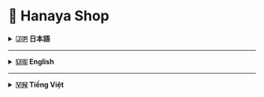 
# 🌸 Hanaya Shop

<details>
<summary><strong>🇯🇵 日本語</strong></summary>

## 概要

**Hanaya Shop**は、ユーザーが美しい生花を簡単に選択・購入・決済できるよう設計された、最新のUI/UXを備えたオンラインフラワーショップWebアプリケーションです。
ECサイト構築の実務経験をアピールするために開発しました。

---

## 🎯 プロジェクト目的

- 花屋向けのシンプルかつ拡張性の高いECプラットフォームの構築
- 商品（花）、カート、注文の効率的な管理
- 管理者用ダッシュボードの実装
- **Docker**による迅速な環境構築（.env不要）

---

## 🌟 主な機能

### 👤 顧客向け
- 商品一覧の閲覧、カテゴリ・用途・価格による絞り込み
- 商品詳細・画像・価格の表示
- カートへの追加・注文作成
- 購入履歴の確認（会員登録時）

### 🛠️ 管理者向け
- 商品カテゴリ管理
- 商品のCRUD（追加・編集・削除・表示/非表示切替）
- 注文管理（承認・キャンセル・ステータス更新）
- 顧客管理

---

## 🛠️ 技術スタック

- **PHP 8.2**, **Laravel 12.2** – バックエンドAPI・管理システム
- **MySQL** – 商品・ユーザー・注文データ管理
- **Bladeテンプレート** – サーバーサイドレンダリング
- **Docker Compose** – Laravel + MySQLの迅速な環境構築

---

## 🗂️ ディレクトリ構成

```bash
hanaya-shop/
├── app/                # コントローラー、モデル、サービス
├── bootstrap/          # Laravel初期化
├── config/             # システム設定
├── database/           # マイグレーション・シーダー
├── public/             # 画像・エントリポイント
├── resources/          # CSS・JS・Bladeテンプレート
├── routes/             # Web/APIルーティング
├── storage/            # アップロード・ログ
├── tests/              # ユニット・機能テスト
├── Dockerfile          # Docker設定
├── docker-compose.yml  # Docker環境構築
└── README.md           # ドキュメント
```

---

## 💡 アピールポイント

- 実務レベルのLaravel設計・実装力
- Dockerによる開発・本番環境の自動化
- 管理画面・顧客画面の両方を考慮したUI/UX設計
- 拡張性・保守性を意識したディレクトリ構成

</details>

---

<details>
<summary><strong>🇺🇸 English</strong></summary>

## Overview

**Hanaya Shop** is a modern online flower shop web application, designed to help users easily browse, purchase, and pay for fresh flowers with an optimized and user-friendly interface.
This project demonstrates practical experience in building scalable e-commerce platforms.

---

## 🎯 Project Goals

- Build a simple yet extensible e-commerce platform for flower shops
- Efficient management of products (flowers), cart, and orders
- Integrated admin dashboard for shop management
- Rapid environment setup using **Docker** (no `.env` configuration required)

---

## 🌟 Key Features

### 👤 For Customers
- Browse flower products, filter by category/occasion/price
- View product details, images, and prices
- Add products to cart and place orders
- View purchase history (for registered users)

### 🛠️ For Admins
- Manage flower categories
- CRUD operations for products: add, edit, delete, toggle visibility
- Manage orders: confirm, cancel, update status
- Manage customers

---

## 🛠️ Technology Stack

- **PHP 8.2**, **Laravel 12.2** – Backend API & management system
- **MySQL** – Data storage for products, users, orders
- **Blade template** – Server-side rendering
- **Docker Compose** – Fast setup for Laravel + MySQL environment

---

## 🗂️ Project Structure

```bash
hanaya-shop/
├── app/                # Controllers, models, services
├── bootstrap/          # Laravel initialization
├── config/             # System configuration
├── database/           # Migrations & seeders
├── public/             # Images & entry point
├── resources/          # CSS, JS, Blade templates
├── routes/             # Web/API routing
├── storage/            # Uploads, logs
├── tests/              # Unit & feature tests
├── Dockerfile          # Docker configuration
├── docker-compose.yml  # Docker setup
└── README.md           # Documentation
```

---

## 💡 Highlights

- Professional Laravel architecture and implementation
- Automated development & production environment with Docker
- Thoughtful UI/UX for both admin and customer sides
- Scalable and maintainable project structure

</details>

---

<details>
<summary><strong>🇻🇳 Tiếng Việt</strong></summary>

## Giới thiệu

**Hanaya Shop** là ứng dụng web bán hoa online hiện đại, giúp người dùng dễ dàng lựa chọn, đặt mua và thanh toán hoa tươi qua giao diện tối ưu, thân thiện.
Dự án này thể hiện kinh nghiệm thực tế xây dựng nền tảng thương mại điện tử mở rộng.

---

## 🎯 Mục tiêu dự án

- Xây dựng nền tảng thương mại điện tử đơn giản, dễ mở rộng cho cửa hàng hoa
- Quản lý sản phẩm (hoa), giỏ hàng, đơn hàng hiệu quả
- Tích hợp giao diện quản trị cho admin
- Triển khai nhanh bằng **Docker** (không cần chỉnh `.env`)

---

## 🌟 Tính năng chính

### 👤 Dành cho khách hàng
- Xem danh sách hoa, lọc theo loại/dịp/giá
- Xem chi tiết sản phẩm, hình ảnh, giá
- Thêm vào giỏ hàng, tạo đơn hàng
- Xem lịch sử mua hàng (nếu đã đăng ký)

### 🛠️ Dành cho quản trị viên
- Quản lý danh mục hoa
- CRUD sản phẩm: thêm, sửa, xóa, bật/tắt hiển thị
- Quản lý đơn hàng: xác nhận, huỷ, cập nhật trạng thái
- Quản lý khách hàng

---

## 🛠️ Công nghệ sử dụng

- **PHP 8.2**, **Laravel 12.2** – Backend API & hệ thống quản lý
- **MySQL** – Lưu trữ dữ liệu sản phẩm, người dùng, đơn hàng
- **Blade template** – Giao diện server-side
- **Docker Compose** – Triển khai môi trường Laravel + MySQL nhanh chóng

---

## 🗂️ Cấu trúc dự án

```bash
hanaya-shop/
├── app/                # Controller, model, service
├── bootstrap/          # Khởi tạo Laravel
├── config/             # Cấu hình hệ thống
├── database/           # Migration & seeder
├── public/             # Hình ảnh, entry point
├── resources/          # CSS, JS, Blade template
├── routes/             # Tuyến web/API
├── storage/            # Upload, log
├── tests/              # Unit test & feature test
├── Dockerfile          # Docker config
├── docker-compose.yml  # Docker setup
└── README.md           # Tài liệu dự án
```

---

## 💡 Điểm nổi bật

- Kiến trúc Laravel chuyên nghiệp, dễ mở rộng
- Tự động hóa môi trường phát triển & triển khai với Docker
- UI/UX tối ưu cho cả admin và khách hàng
- Cấu trúc dự án rõ ràng, dễ bảo trì

</details>


